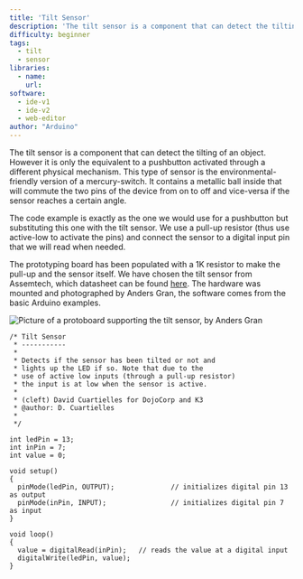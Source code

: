 ```yaml
---
title: 'Tilt Sensor'
description: 'The tilt sensor is a component that can detect the tilting of an object.'
difficulty: beginner
tags:
  - tilt
  - sensor
libraries:
  - name:
    url:
software:
  - ide-v1
  - ide-v2
  - web-editor
author: "Arduino"
---
```


The tilt sensor is a component that can detect the tilting of an object. However it is only the equivalent to a pushbutton activated through a different physical mechanism. This type of sensor is the environmental-friendly version of a mercury-switch. It contains a metallic ball inside that will commute the two pins of the device from on to off and vice-versa if the sensor reaches a certain angle.

The code example is exactly as the one we would use for a pushbutton but substituting this one with the tilt sensor. We use a pull-up resistor (thus use active-low to activate the pins) and connect the sensor to a digital input pin that we will read when needed.

The prototyping board has been populated with a 1K resistor to make the pull-up and the sensor itself. We have chosen the tilt sensor from Assemtech, which datasheet can be found [here](http://www.elfa.se/pdf/35/03589330.pdf). The hardware was mounted and photographed by Anders Gran, the software comes from the basic Arduino examples.

![Picture of a protoboard supporting the tilt sensor, by Anders Gran](./assets/tilt-sensor.jpg)

```
/* Tilt Sensor
 * -----------
 *
 * Detects if the sensor has been tilted or not and
 * lights up the LED if so. Note that due to the
 * use of active low inputs (through a pull-up resistor)
 * the input is at low when the sensor is active.
 *
 * (cleft) David Cuartielles for DojoCorp and K3
 * @author: D. Cuartielles
 *
 */

int ledPin = 13;
int inPin = 7;
int value = 0;

void setup()
{
  pinMode(ledPin, OUTPUT);              // initializes digital pin 13 as output
  pinMode(inPin, INPUT);                // initializes digital pin 7 as input
}

void loop()
{
  value = digitalRead(inPin);   // reads the value at a digital input
  digitalWrite(ledPin, value);
}
```